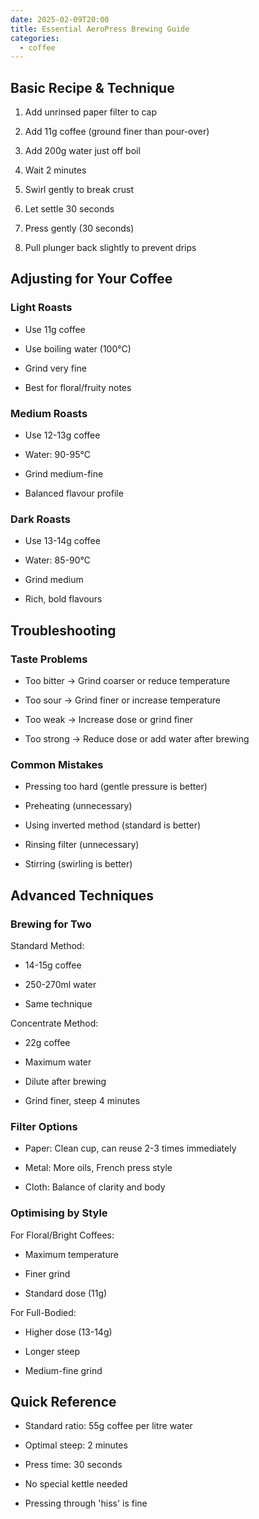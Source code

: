 ```yaml
---
date: 2025-02-09T20:00
title: Essential AeroPress Brewing Guide
categories:
  - coffee
---
```

## Basic Recipe & Technique

1.  Add unrinsed paper filter to cap
    
2.  Add 11g coffee (ground finer than pour-over)
    
3.  Add 200g water just off boil
    
4.  Wait 2 minutes
    
5.  Swirl gently to break crust
    
6.  Let settle 30 seconds
    
7.  Press gently (30 seconds)
    
8.  Pull plunger back slightly to prevent drips
    

## Adjusting for Your Coffee

### Light Roasts

*   Use 11g coffee
    
*   Use boiling water (100°C)
    
*   Grind very fine
    
*   Best for floral/fruity notes
    

### Medium Roasts

*   Use 12-13g coffee
    
*   Water: 90-95°C
    
*   Grind medium-fine
    
*   Balanced flavour profile
    

### Dark Roasts

*   Use 13-14g coffee
    
*   Water: 85-90°C
    
*   Grind medium
    
*   Rich, bold flavours
    

## Troubleshooting

### Taste Problems

*   Too bitter → Grind coarser or reduce temperature
    
*   Too sour → Grind finer or increase temperature
    
*   Too weak → Increase dose or grind finer
    
*   Too strong → Reduce dose or add water after brewing
    

### Common Mistakes

*   Pressing too hard (gentle pressure is better)
    
*   Preheating (unnecessary)
    
*   Using inverted method (standard is better)
    
*   Rinsing filter (unnecessary)
    
*   Stirring (swirling is better)
    

## Advanced Techniques

### Brewing for Two

Standard Method:

*   14-15g coffee
    
*   250-270ml water
    
*   Same technique
    

Concentrate Method:

*   22g coffee
    
*   Maximum water
    
*   Dilute after brewing
    
*   Grind finer, steep 4 minutes
    

### Filter Options

*   Paper: Clean cup, can reuse 2-3 times immediately
    
*   Metal: More oils, French press style
    
*   Cloth: Balance of clarity and body
    

### Optimising by Style

For Floral/Bright Coffees:

*   Maximum temperature
    
*   Finer grind
    
*   Standard dose (11g)
    

For Full-Bodied:

*   Higher dose (13-14g)
    
*   Longer steep
    
*   Medium-fine grind
    

## Quick Reference

*   Standard ratio: 55g coffee per litre water
    
*   Optimal steep: 2 minutes
    
*   Press time: 30 seconds
    
*   No special kettle needed
    
*   Pressing through 'hiss' is fine